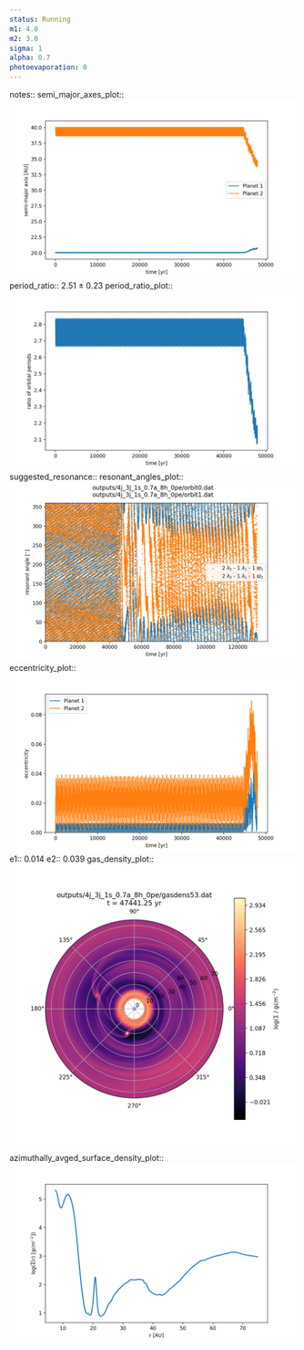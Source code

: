```yaml
---
status: Running
m1: 4.0
m2: 3.0
sigma: 1
alpha: 0.7
photoevaporation: 0
---
```


notes::
semi_major_axes_plot:: ![semi_major_axes_4j_3j_1s_0.7a_8h_0pe.png](plots/semi_major_axes/semi_major_axes_4j_3j_1s_0.7a_8h_0pe.png)
period_ratio:: 2.51 ± 0.23
period_ratio_plot:: ![period_ratio_4j_3j_1s_0.7a_8h_0pe.png](plots/period_ratio/period_ratio_4j_3j_1s_0.7a_8h_0pe.png)
suggested_resonance:: 
resonant_angles_plot:: ![resonant_angles_4j_3j_1s_0.7a_8h_0pe.png](plots/resonant_angles/resonant_angles_4j_3j_1s_0.7a_8h_0pe.png)
eccentricity_plot:: ![eccentricity_4j_3j_1s_0.7a_8h_0pe.png](plots/eccentricity/eccentricity_4j_3j_1s_0.7a_8h_0pe.png)
e1:: 0.014
e2:: 0.039
gas_density_plot:: ![gas_density_4j_3j_1s_0.7a_8h_0pe.png](plots/gas_density/gas_density_4j_3j_1s_0.7a_8h_0pe.png)
azimuthally_avged_surface_density_plot:: ![azimuthally_avged_surface_density_4j_3j_1s_0.7a_8h_0pe.png](plots/azimuthally_avged_surface_density/azimuthally_avged_surface_density_4j_3j_1s_0.7a_8h_0pe.png)
